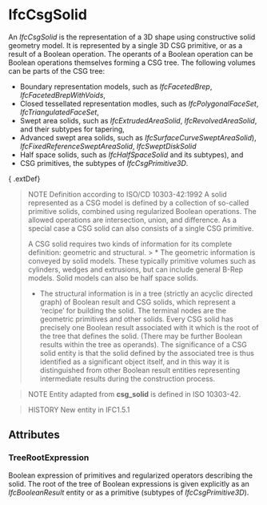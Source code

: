 # IfcCsgSolid

An _IfcCsgSolid_ is the representation of a 3D shape using constructive solid geometry model. It is represented by a single 3D CSG primitive, or as a result of a Boolean operation. The operants of a Boolean operation can be Boolean operations themselves forming a CSG tree. The following volumes can be parts of the CSG tree:

* Boundary representation models, such as _IfcFacetedBrep_, _IfcFacetedBrepWithVoids_,
* Closed tessellated representation modles, such as _IfcPolygonalFaceSet_, _IfcTriangulatedFaceSet_,
* Swept area solids, such as _IfcExtrudedAreaSolid_, _IfcRevolvedAreaSolid_, and their subtypes for tapering,
* Advanced swept area solids, such as _IfcSurfaceCurveSweptAreaSolid_), _IfcFixedReferenceSweptAreaSolid_, _IfcSweptDiskSolid_
* Half space solids, such as _IfcHalfSpaceSolid_ and its subtypes), and
* CSG primitives, the subtypes of _IfcCsgPrimitive3D_.

<!-- end of short definition -->

{ .extDef}
> NOTE Definition according to ISO/CD 10303-42:1992
> A solid represented as a CSG model is defined by a collection of so-called primitive solids, combined using regularized Boolean operations. The allowed operations are intersection, union, and difference. As a special case a CSG solid can also consists of a single CSG primitive.
>
> A CSG solid requires two kinds of information for its complete definition: geometric and structural. > * The geometric information is conveyed by solid models. These typically primitive volumes such as cylinders, wedges and extrusions, but can include general B-Rep models. Solid models can also be half space solids.
> * The structural information is in a tree (strictly an acyclic directed graph) of Boolean result and CSG solids, which represent a ‘recipe’ for building the solid. The terminal nodes are the geometric primitives and other solids. Every CSG solid has precisely one Boolean result associated with it which is the root of the tree that defines the solid. (There may be further Boolean results within the tree as operands). The significance of a CSG solid entity is that the solid defined by the associated tree is thus identified as a significant object itself, and in this way it is distinguished from other Boolean result entities representing intermediate results during the construction process.

> NOTE Entity adapted from **csg_solid** is defined in ISO 10303-42.

> HISTORY New entity in IFC1.5.1

## Attributes

### TreeRootExpression
Boolean expression of primitives and regularized operators describing the solid. The root of the tree of Boolean expressions is given explicitly as an _IfcBooleanResult_ entity or as a primitive (subtypes of _IfcCsgPrimitive3D_).
